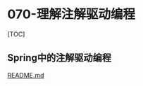 # 070-理解注解驱动编程

[TOC]

## Spring中的注解驱动编程

 [README.md](../../02-spring-framework-documentation/017-Spring注解/README.md) 